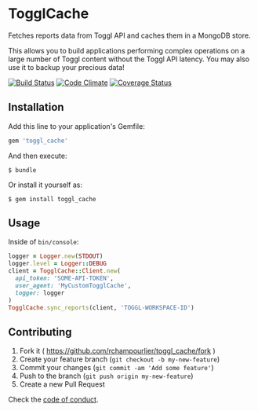 # TogglCache

Fetches reports data from Toggl API and caches them in a MongoDB store.

This allows you to build applications performing complex operations on a large number of Toggl content without the Toggl API latency. You may also use it to backup your precious data!

[![Build Status](https://travis-ci.org/rchampourlier/toggl_cache.svg)](https://travis-ci.org/rchampourlier/toggl_cache)
[![Code Climate](https://codeclimate.com/github/rchampourlier/toggl_cache/badges/gpa.svg)](https://codeclimate.com/github/rchampourlier/toggl_cache)
[![Coverage Status](https://coveralls.io/repos/github/rchampourlier/toggl_cache/badge.svg?branch=master)](https://coveralls.io/github/rchampourlier/toggl_cache?branch=master)

## Installation

Add this line to your application's Gemfile:

```ruby
gem 'toggl_cache'
```

And then execute:

    $ bundle

Or install it yourself as:

    $ gem install toggl_cache

## Usage

Inside of `bin/console`:

```ruby
logger = Logger.new(STDOUT)
logger.level = Logger::DEBUG
client = TogglCache::Client.new(
  api_token: 'SOME-API-TOKEN',
  user_agent: 'MyCustomTogglCache',
  logger: logger
)
TogglCache.sync_reports(client, 'TOGGL-WORKSPACE-ID')
```

## Contributing

1. Fork it ( https://github.com/rchampourlier/toggl_cache/fork )
2. Create your feature branch (`git checkout -b my-new-feature`)
3. Commit your changes (`git commit -am 'Add some feature'`)
4. Push to the branch (`git push origin my-new-feature`)
5. Create a new Pull Request

Check the [code of conduct](CODE_OF_CONDUCT.md).
